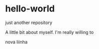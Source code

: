 # hello-world
just another repository

A little bit about myself. I'm really willing to

nova liinha
